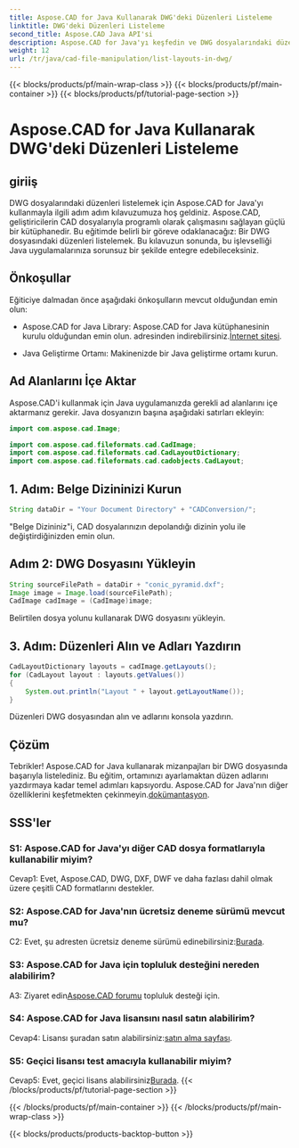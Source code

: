 ```yaml
---
title: Aspose.CAD for Java Kullanarak DWG'deki Düzenleri Listeleme
linktitle: DWG'deki Düzenleri Listeleme
second_title: Aspose.CAD Java API'si
description: Aspose.CAD for Java'yı keşfedin ve DWG dosyalarındaki düzenleri zahmetsizce listeleyin. Güçlü CAD işlevselliğini Java uygulamalarınıza entegre edin.
weight: 12
url: /tr/java/cad-file-manipulation/list-layouts-in-dwg/
---
```


{{< blocks/products/pf/main-wrap-class >}}
{{< blocks/products/pf/main-container >}}
{{< blocks/products/pf/tutorial-page-section >}}

# Aspose.CAD for Java Kullanarak DWG'deki Düzenleri Listeleme

## giriiş

DWG dosyalarındaki düzenleri listelemek için Aspose.CAD for Java'yı kullanmayla ilgili adım adım kılavuzumuza hoş geldiniz. Aspose.CAD, geliştiricilerin CAD dosyalarıyla programlı olarak çalışmasını sağlayan güçlü bir kütüphanedir. Bu eğitimde belirli bir göreve odaklanacağız: Bir DWG dosyasındaki düzenleri listelemek. Bu kılavuzun sonunda, bu işlevselliği Java uygulamalarınıza sorunsuz bir şekilde entegre edebileceksiniz.

## Önkoşullar

Eğiticiye dalmadan önce aşağıdaki önkoşulların mevcut olduğundan emin olun:

-  Aspose.CAD for Java Library: Aspose.CAD for Java kütüphanesinin kurulu olduğundan emin olun. adresinden indirebilirsiniz.[İnternet sitesi](https://releases.aspose.com/cad/java/).

- Java Geliştirme Ortamı: Makinenizde bir Java geliştirme ortamı kurun.

## Ad Alanlarını İçe Aktar

Aspose.CAD'i kullanmak için Java uygulamanızda gerekli ad alanlarını içe aktarmanız gerekir. Java dosyanızın başına aşağıdaki satırları ekleyin:

```java
import com.aspose.cad.Image;

import com.aspose.cad.fileformats.cad.CadImage;
import com.aspose.cad.fileformats.cad.CadLayoutDictionary;
import com.aspose.cad.fileformats.cad.cadobjects.CadLayout;
```

## 1. Adım: Belge Dizininizi Kurun

```java
String dataDir = "Your Document Directory" + "CADConversion/";
```

"Belge Dizininiz"i, CAD dosyalarınızın depolandığı dizinin yolu ile değiştirdiğinizden emin olun.

## Adım 2: DWG Dosyasını Yükleyin

```java
String sourceFilePath = dataDir + "conic_pyramid.dxf";
Image image = Image.load(sourceFilePath);
CadImage cadImage = (CadImage)image;
```

Belirtilen dosya yolunu kullanarak DWG dosyasını yükleyin.

## 3. Adım: Düzenleri Alın ve Adları Yazdırın

```java
CadLayoutDictionary layouts = cadImage.getLayouts();
for (CadLayout layout : layouts.getValues())
{
    System.out.println("Layout " + layout.getLayoutName());
}
```

Düzenleri DWG dosyasından alın ve adlarını konsola yazdırın.

## Çözüm

 Tebrikler! Aspose.CAD for Java kullanarak mizanpajları bir DWG dosyasında başarıyla listelediniz. Bu eğitim, ortamınızı ayarlamaktan düzen adlarını yazdırmaya kadar temel adımları kapsıyordu. Aspose.CAD for Java'nın diğer özelliklerini keşfetmekten çekinmeyin.[dokümantasyon](https://reference.aspose.com/cad/java/).

## SSS'ler

### S1: Aspose.CAD for Java'yı diğer CAD dosya formatlarıyla kullanabilir miyim?

Cevap1: Evet, Aspose.CAD, DWG, DXF, DWF ve daha fazlası dahil olmak üzere çeşitli CAD formatlarını destekler.

### S2: Aspose.CAD for Java'nın ücretsiz deneme sürümü mevcut mu?

 C2: Evet, şu adresten ücretsiz deneme sürümü edinebilirsiniz:[Burada](https://releases.aspose.com/).

### S3: Aspose.CAD for Java için topluluk desteğini nereden alabilirim?

 A3: Ziyaret edin[Aspose.CAD forumu](https://forum.aspose.com/c/cad/19) topluluk desteği için.

### S4: Aspose.CAD for Java lisansını nasıl satın alabilirim?

 Cevap4: Lisansı şuradan satın alabilirsiniz:[satın alma sayfası](https://purchase.aspose.com/buy).

### S5: Geçici lisansı test amacıyla kullanabilir miyim?

 Cevap5: Evet, geçici lisans alabilirsiniz[Burada](https://purchase.aspose.com/temporary-license/).
{{< /blocks/products/pf/tutorial-page-section >}}

{{< /blocks/products/pf/main-container >}}
{{< /blocks/products/pf/main-wrap-class >}}

{{< blocks/products/products-backtop-button >}}
